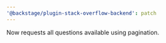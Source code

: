 ```yaml
---
'@backstage/plugin-stack-overflow-backend': patch
---
```


Now requests all questions available using pagination.
